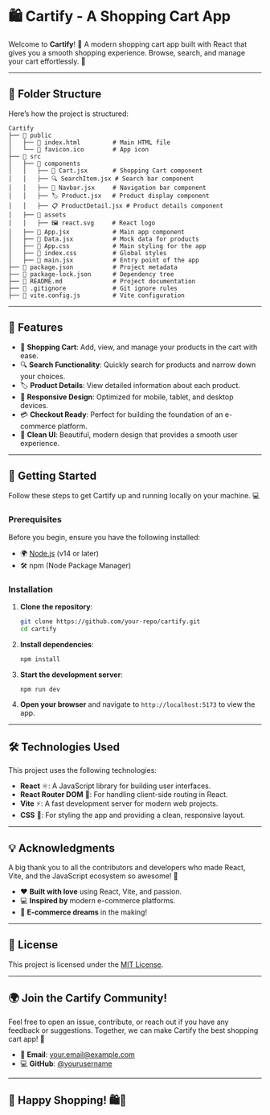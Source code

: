 
# 🛍️ **Cartify** - A Shopping Cart App

Welcome to **Cartify**! 🚀 A modern shopping cart app built with React that gives you a smooth shopping experience. Browse, search, and manage your cart effortlessly. 🛒

---

## 📂 **Folder Structure**

Here’s how the project is structured:

```
Cartify
├── 📂 public
│   ├── 📄 index.html         # Main HTML file
│   └── 📄 favicon.ico        # App icon
├── 📂 src
│   ├── 📂 components
│   │   ├── 🛒 Cart.jsx       # Shopping Cart component
│   │   ├── 🔍 SearchItem.jsx # Search bar component
│   │   ├── 📝 Navbar.jsx     # Navigation bar component
│   │   ├── 🏷️ Product.jsx   # Product display component
│   │   ├── 📋 ProductDetail.jsx # Product details component
│   ├── 📂 assets
│   │   ├── 🖼️ react.svg     # React logo
│   ├── 📄 App.jsx            # Main app component
│   ├── 📄 Data.jsx           # Mock data for products
│   ├── 📄 App.css            # Main styling for the app
│   ├── 📄 index.css          # Global styles
│   ├── 📄 main.jsx           # Entry point of the app
├── 📄 package.json           # Project metadata
├── 📄 package-lock.json      # Dependency tree
├── 📄 README.md              # Project documentation
├── 📄 .gitignore             # Git ignore rules
├── 📄 vite.config.js         # Vite configuration
```

---

## 🌟 **Features**

- 🛒 **Shopping Cart**: Add, view, and manage your products in the cart with ease.
- 🔍 **Search Functionality**: Quickly search for products and narrow down your choices.
- 🏷️ **Product Details**: View detailed information about each product.
- 📱 **Responsive Design**: Optimized for mobile, tablet, and desktop devices.
- 💳 **Checkout Ready**: Perfect for building the foundation of an e-commerce platform.
- 🎨 **Clean UI**: Beautiful, modern design that provides a smooth user experience.

---

## 🚀 **Getting Started**

Follow these steps to get Cartify up and running locally on your machine. 💻

### Prerequisites

Before you begin, ensure you have the following installed:

- 🌍 [Node.js](https://nodejs.org/) (v14 or later)
- 🛠️ npm (Node Package Manager)

### Installation

1. **Clone the repository**:
   ```bash
   git clone https://github.com/your-repo/cartify.git
   cd cartify
   ```

2. **Install dependencies**:
   ```bash
   npm install
   ```

3. **Start the development server**:
   ```bash
   npm run dev
   ```

4. **Open your browser** and navigate to `http://localhost:5173` to view the app.

---

## 🛠️ **Technologies Used**

This project uses the following technologies:

- **React** ⚛️: A JavaScript library for building user interfaces.
- **React Router DOM** 🔗: For handling client-side routing in React.
- **Vite** ⚡: A fast development server for modern web projects.
- **CSS** 🎨: For styling the app and providing a clean, responsive layout.

---

## 💡 **Acknowledgments**

A big thank you to all the contributors and developers who made React, Vite, and the JavaScript ecosystem so awesome! 🌟

- ❤️ **Built with love** using React, Vite, and passion.
- 💻 **Inspired by** modern e-commerce platforms.
- 🛒 **E-commerce dreams** in the making!

---

## 📜 **License**

This project is licensed under the [MIT License](LICENSE).

---

## 🌍 **Join the Cartify Community!**

Feel free to open an issue, contribute, or reach out if you have any feedback or suggestions. Together, we can make Cartify the best shopping cart app! 🚀

- 💌 **Email**: [your.email@example.com](mailto:your.email@example.com)
- 💻 **GitHub**: [@yourusername](https://github.com/yourusername)
  
---

## 🥳 **Happy Shopping!** 🛍️🎉
